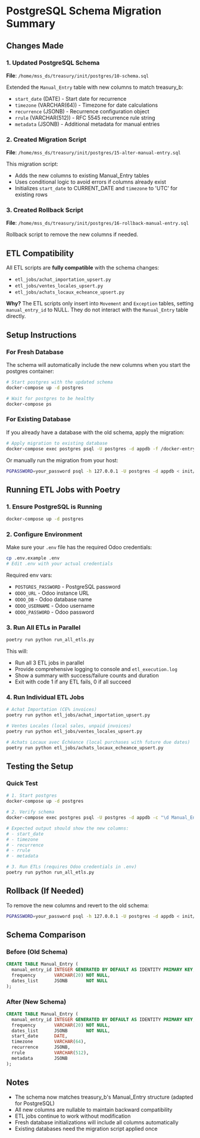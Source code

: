# PostgreSQL Schema Migration Summary

## Changes Made

### 1. Updated PostgreSQL Schema
**File**: `/home/mss_ds/treasury/init/postgres/10-schema.sql`

Extended the `Manual_Entry` table with new columns to match treasury_b:
- `start_date` (DATE) - Start date for recurrence
- `timezone` (VARCHAR(64)) - Timezone for date calculations
- `recurrence` (JSONB) - Recurrence configuration object
- `rrule` (VARCHAR(512)) - RFC 5545 recurrence rule string
- `metadata` (JSONB) - Additional metadata for manual entries

### 2. Created Migration Script
**File**: `/home/mss_ds/treasury/init/postgres/15-alter-manual-entry.sql`

This migration script:
- Adds the new columns to existing Manual_Entry tables
- Uses conditional logic to avoid errors if columns already exist
- Initializes `start_date` to CURRENT_DATE and `timezone` to 'UTC' for existing rows

### 3. Created Rollback Script
**File**: `/home/mss_ds/treasury/init/postgres/16-rollback-manual-entry.sql`

Rollback script to remove the new columns if needed.

## ETL Compatibility

All ETL scripts are **fully compatible** with the schema changes:
- `etl_jobs/achat_importation_upsert.py`
- `etl_jobs/ventes_locales_upsert.py`
- `etl_jobs/achats_locaux_echeance_upsert.py`

**Why?** The ETL scripts only insert into `Movement` and `Exception` tables, setting `manual_entry_id` to NULL. They do not interact with the `Manual_Entry` table directly.

## Setup Instructions

### For Fresh Database
The schema will automatically include the new columns when you start the postgres container:

```bash
# Start postgres with the updated schema
docker-compose up -d postgres

# Wait for postgres to be healthy
docker-compose ps
```

### For Existing Database
If you already have a database with the old schema, apply the migration:

```bash
# Apply migration to existing database
docker-compose exec postgres psql -U postgres -d appdb -f /docker-entrypoint-initdb.d/15-alter-manual-entry.sql
```

Or manually run the migration from your host:

```bash
PGPASSWORD=your_password psql -h 127.0.0.1 -U postgres -d appdb < init/postgres/15-alter-manual-entry.sql
```

## Running ETL Jobs with Poetry

### 1. Ensure PostgreSQL is Running
```bash
docker-compose up -d postgres
```

### 2. Configure Environment
Make sure your `.env` file has the required Odoo credentials:
```bash
cp .env.example .env
# Edit .env with your actual credentials
```

Required env vars:
- `POSTGRES_PASSWORD` - PostgreSQL password
- `ODOO_URL` - Odoo instance URL
- `ODOO_DB` - Odoo database name
- `ODOO_USERNAME` - Odoo username
- `ODOO_PASSWORD` - Odoo password

### 3. Run All ETLs in Parallel
```bash
poetry run python run_all_etls.py
```

This will:
- Run all 3 ETL jobs in parallel
- Provide comprehensive logging to console and `etl_execution.log`
- Show a summary with success/failure counts and duration
- Exit with code 1 if any ETL fails, 0 if all succeed

### 4. Run Individual ETL Jobs
```bash
# Achat Importation (CE% invoices)
poetry run python etl_jobs/achat_importation_upsert.py

# Ventes Locales (local sales, unpaid invoices)
poetry run python etl_jobs/ventes_locales_upsert.py

# Achats Locaux avec Échéance (local purchases with future due dates)
poetry run python etl_jobs/achats_locaux_echeance_upsert.py
```

## Testing the Setup

### Quick Test
```bash
# 1. Start postgres
docker-compose up -d postgres

# 2. Verify schema
docker-compose exec postgres psql -U postgres -d appdb -c "\d Manual_Entry"

# Expected output should show the new columns:
# - start_date
# - timezone
# - recurrence
# - rrule
# - metadata

# 3. Run ETLs (requires Odoo credentials in .env)
poetry run python run_all_etls.py
```

## Rollback (If Needed)

To remove the new columns and revert to the old schema:

```bash
PGPASSWORD=your_password psql -h 127.0.0.1 -U postgres -d appdb < init/postgres/16-rollback-manual-entry.sql
```

## Schema Comparison

### Before (Old Schema)
```sql
CREATE TABLE Manual_Entry (
  manual_entry_id INTEGER GENERATED BY DEFAULT AS IDENTITY PRIMARY KEY,
  frequency       VARCHAR(20) NOT NULL,
  dates_list      JSONB       NOT NULL
);
```

### After (New Schema)
```sql
CREATE TABLE Manual_Entry (
  manual_entry_id INTEGER GENERATED BY DEFAULT AS IDENTITY PRIMARY KEY,
  frequency       VARCHAR(20) NOT NULL,
  dates_list      JSONB       NOT NULL,
  start_date      DATE,
  timezone        VARCHAR(64),
  recurrence      JSONB,
  rrule           VARCHAR(512),
  metadata        JSONB
);
```

## Notes

- The schema now matches treasury_b's Manual_Entry structure (adapted for PostgreSQL)
- All new columns are nullable to maintain backward compatibility
- ETL jobs continue to work without modification
- Fresh database initializations will include all columns automatically
- Existing databases need the migration script applied once
